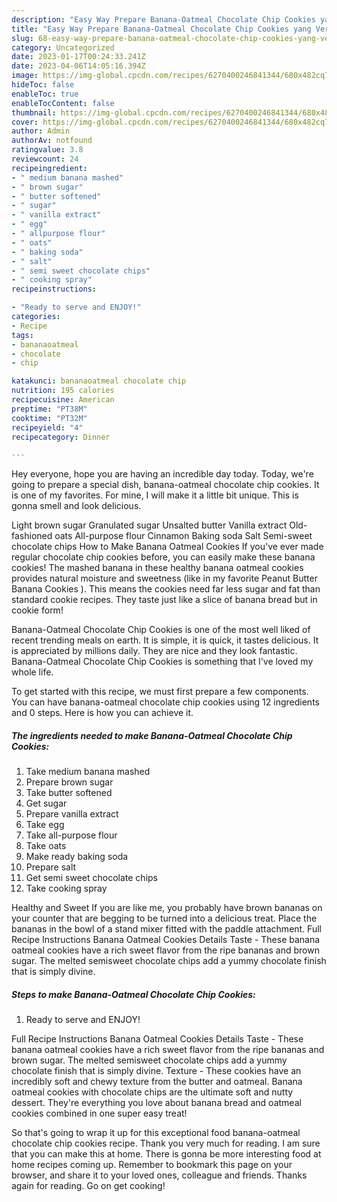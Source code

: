 ```yaml
---
description: "Easy Way Prepare Banana-Oatmeal Chocolate Chip Cookies yang Very Delicious}"
title: "Easy Way Prepare Banana-Oatmeal Chocolate Chip Cookies yang Very Delicious}"
slug: 68-easy-way-prepare-banana-oatmeal-chocolate-chip-cookies-yang-very-delicious
category: Uncategorized
date: 2023-01-17T00:24:33.241Z
date: 2023-04-06T14:05:16.394Z
image: https://img-global.cpcdn.com/recipes/6270400246841344/680x482cq70/banana-oatmeal-chocolate-chip-cookies-recipe-main-photo.jpg
hideToc: false
enableToc: true
enableTocContent: false
thumbnail: https://img-global.cpcdn.com/recipes/6270400246841344/680x482cq70/banana-oatmeal-chocolate-chip-cookies-recipe-main-photo.jpg
cover: https://img-global.cpcdn.com/recipes/6270400246841344/680x482cq70/banana-oatmeal-chocolate-chip-cookies-recipe-main-photo.jpg
author: Admin
authorAv: notfound
ratingvalue: 3.8
reviewcount: 24
recipeingredient:
- " medium banana mashed"
- " brown sugar"
- " butter softened"
- " sugar"
- " vanilla extract"
- " egg"
- " allpurpose flour"
- " oats"
- " baking soda"
- " salt"
- " semi sweet chocolate chips"
- " cooking spray"
recipeinstructions:

- "Ready to serve and ENJOY!"
categories:
- Recipe
tags:
- bananaoatmeal
- chocolate
- chip

katakunci: bananaoatmeal chocolate chip 
nutrition: 195 calories
recipecuisine: American
preptime: "PT38M"
cooktime: "PT32M"
recipeyield: "4"
recipecategory: Dinner

---
```



Hey everyone, hope you are having an incredible day today. Today, we're going to prepare a special dish, banana-oatmeal chocolate chip cookies. It is one of my favorites. For mine, I will make it a little bit unique. This is gonna smell and look delicious.

Light brown sugar Granulated sugar Unsalted butter Vanilla extract Old-fashioned oats All-purpose flour Cinnamon Baking soda Salt Semi-sweet chocolate chips How to Make Banana Oatmeal Cookies If you&#39;ve ever made regular chocolate chip cookies before, you can easily make these banana cookies! The mashed banana in these healthy banana oatmeal cookies provides natural moisture and sweetness (like in my favorite Peanut Butter Banana Cookies ). This means the cookies need far less sugar and fat than standard cookie recipes. They taste just like a slice of banana bread but in cookie form!

Banana-Oatmeal Chocolate Chip Cookies is one of the most well liked of recent trending meals on earth. It is simple, it is quick, it tastes delicious. It is appreciated by millions daily. They are nice and they look fantastic. Banana-Oatmeal Chocolate Chip Cookies is something that I've loved my whole life.


To get started with this recipe, we must first prepare a few components. You can have banana-oatmeal chocolate chip cookies using 12 ingredients and 0 steps. Here is how you can achieve it.

<!--inarticleads1-->

##### The ingredients needed to make Banana-Oatmeal Chocolate Chip Cookies:

1. Take  medium banana mashed
1. Prepare  brown sugar
1. Take  butter softened
1. Get  sugar
1. Prepare  vanilla extract
1. Take  egg
1. Take  all-purpose flour
1. Take  oats
1. Make ready  baking soda
1. Prepare  salt
1. Get  semi sweet chocolate chips
1. Take  cooking spray


Healthy and Sweet If you are like me, you probably have brown bananas on your counter that are begging to be turned into a delicious treat. Place the bananas in the bowl of a stand mixer fitted with the paddle attachment. Full Recipe Instructions Banana Oatmeal Cookies Details Taste - These banana oatmeal cookies have a rich sweet flavor from the ripe bananas and brown sugar. The melted semisweet chocolate chips add a yummy chocolate finish that is simply divine. 

<!--inarticleads2-->

##### Steps to make Banana-Oatmeal Chocolate Chip Cookies:


1. Ready to serve and ENJOY!

Full Recipe Instructions Banana Oatmeal Cookies Details Taste - These banana oatmeal cookies have a rich sweet flavor from the ripe bananas and brown sugar. The melted semisweet chocolate chips add a yummy chocolate finish that is simply divine. Texture - These cookies have an incredibly soft and chewy texture from the butter and oatmeal. Banana oatmeal cookies with chocolate chips are the ultimate soft and nutty dessert. They&#39;re everything you love about banana bread and oatmeal cookies combined in one super easy treat! 

So that's going to wrap it up for this exceptional food banana-oatmeal chocolate chip cookies recipe. Thank you very much for reading. I am sure that you can make this at home. There is gonna be more interesting food at home recipes coming up. Remember to bookmark this page on your browser, and share it to your loved ones, colleague and friends. Thanks again for reading. Go on get cooking!

